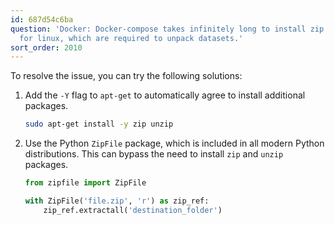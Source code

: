 ```yaml
---
id: 687d54c6ba
question: 'Docker: Docker-compose takes infinitely long to install zip unzip packages
  for linux, which are required to unpack datasets.'
sort_order: 2010
---
```


To resolve the issue, you can try the following solutions:

1. Add the `-Y` flag to `apt-get` to automatically agree to install additional packages.
   
   ```bash
   sudo apt-get install -y zip unzip
   ```

2. Use the Python `ZipFile` package, which is included in all modern Python distributions. This can bypass the need to install `zip` and `unzip` packages.

   ```python
   from zipfile import ZipFile

   with ZipFile('file.zip', 'r') as zip_ref:
       zip_ref.extractall('destination_folder')
   ```